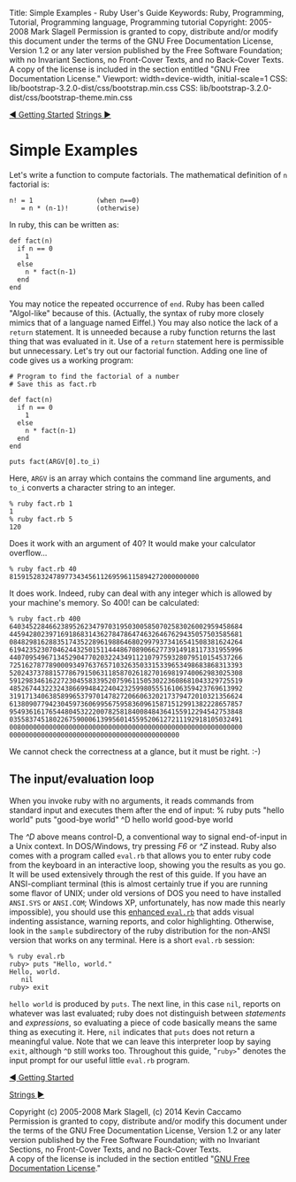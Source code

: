 Title: Simple Examples - Ruby User's Guide
Keywords: Ruby, Programming, Tutorial, Programming language, Programming tutorial
Copyright: 2005-2008 Mark Slagell
           Permission is granted to copy, distribute and/or modify this document under the terms of the GNU Free Documentation License, Version 1.2 or any later version published by the Free Software Foundation; with no Invariant Sections, no Front-Cover Texts, and no Back-Cover Texts.
           A copy of the license is included in the section entitled "GNU Free Documentation License."
Viewport: width=device-width, initial-scale=1
CSS: lib/bootstrap-3.2.0-dist/css/bootstrap.min.css
CSS: lib/bootstrap-3.2.0-dist/css/bootstrap-theme.min.css

<div class="container">
<!-- Previous page -->
<a href="getstarted.html" class="btn btn-default">&#9668; Getting Started</a>
<!-- Next page -->
<a href="strings.html" class="btn btn-default">Strings &#9658;</a>

Simple Examples
===============

Let's write a function to compute factorials.  The
mathematical definition of `n` factorial is:

    n! = 1                (when n==0)
       = n * (n-1)!       (otherwise)

In ruby, this can be written as:

    def fact(n)
      if n == 0
        1
      else
        n * fact(n-1)
      end
    end

You may notice the repeated occurrence of `end`.  Ruby
has been called "Algol-like" because of this.  (Actually, the
syntax of ruby more closely mimics that of a language named
Eiffel.) You may also notice the lack of a `return`
statement.  It is unneeded because a ruby function returns the
last thing that was evaluated in it.  Use of a `return`
statement here is permissible but unnecessary.
Let's try out our factorial function.  Adding one line of code
gives us a working program:

    # Program to find the factorial of a number
    # Save this as fact.rb

    def fact(n)
      if n == 0
        1
      else
        n * fact(n-1)
      end
    end

    puts fact(ARGV[0].to_i)

Here, `ARGV` is an array which contains the command line
arguments, and `to_i` converts a character string to an
integer.

    % ruby fact.rb 1
    1
    % ruby fact.rb 5
    120

Does it work with an argument of 40? It would make your calculator
overflow...

    % ruby fact.rb 40
    815915283247897734345611269596115894272000000000

It does work.  Indeed, ruby can deal with any integer which is
allowed by your machine's memory. So 400! can be calculated:

    % ruby fact.rb 400
    64034522846623895262347970319503005850702583026002959458684
    44594280239716918683143627847864746326467629435057503585681
    08482981628835174352289619886468029979373416541508381624264
    61942352307046244325015114448670890662773914918117331955996
    44070954967134529047702032243491121079759328079510154537266
    72516278778900093497637657103263503315339653498683868313393
    52024373788157786791506311858702618270169819740062983025308
    59129834616227230455833952075961150530223608681043329725519
    48526744322324386699484224042325998055516106359423769613992
    31917134063858996537970147827206606320217379472010321356624
    61380907794230459736069956759583609615871512991382228657857
    95493616176544804532220078258184008484364155912294542753848
    03558374518022675900061399560145595206127211192918105032491
    00800000000000000000000000000000000000000000000000000000000
    0000000000000000000000000000000000000000000

We cannot check the correctness at a glance, but it must be
right. :-)

The input/evaluation loop
-------------------------

When you invoke ruby with no arguments, it reads commands from
standard input and executes them after the end of input:
    % ruby
    puts "hello world"
    puts "good-bye world"
    ^D
    hello world
    good-bye world

The *^D* above means control-D, a conventional way to signal
end-of-input in a Unix context.  In DOS/Windows, try pressing *F6*
or *^Z* instead.
Ruby also comes with a program called `eval.rb` that allows you to
enter ruby code from the keyboard in an interactive loop, showing you
the results as you go.  It will be used extensively through the rest
of this guide.
If you have an ANSI-compliant terminal (this is almost certainly true
if you are running some flavor of UNIX; under old versions of DOS you
need to have installed `ANSI.SYS` or `ANSI.COM`; Windows XP,
unfortunately, has now made this nearly impossible), you should use
this [enhanced `eval.rb`](eval.txt) that adds visual
indenting assistance, warning reports, and color highlighting.
Otherwise, look in the `sample` subdirectory of the ruby
distribution for the non-ANSI version that works on any terminal.
Here is a short `eval.rb` session:

    % ruby eval.rb
    ruby> puts "Hello, world."
    Hello, world.
       nil
    ruby> exit

`hello world` is produced by `puts`.  The next
line, in this case `nil`, reports on whatever was last
evaluated; ruby does not distinguish between *statements* and
*expressions*, so evaluating a piece of code basically means
the same thing as executing it.  Here, `nil` indicates
that `puts` does not return a meaningful value.  Note
that we can leave this interpreter loop by saying `exit`,
although `^D` still works too.
Throughout this guide, "`ruby>`" denotes the input prompt
for our useful little `eval.rb` program.

<!-- Previous page -->
<a href="getstarted.html" class="btn btn-default">&#9668; Getting Started</a>
<!-- Next page -->
<a href="strings.html" class="btn btn-default">Strings &#9658;</a>

Copyright (c) 2005-2008 Mark Slagell, (c) 2014 Kevin Caccamo  
Permission is granted to copy, distribute and/or modify this document under the terms of the GNU Free Documentation License, Version 1.2 or any later version published by the Free Software Foundation; with no Invariant Sections, no Front-Cover Texts, and no Back-Cover Texts.  
A copy of the license is included in the section entitled "[GNU Free Documentation License](license.html)."

</div>
<script src="lib/jquery-1.11.1.min.js"></script>
<script src="lib/bootstrap-3.2.0-dist/js/bootstrap.min.js"></script>
<script src="kbdnav.js"></script>
